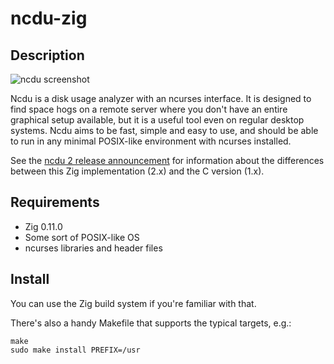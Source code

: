 <!--
SPDX-FileCopyrightText: 2021-2023 Yoran Heling <projects@yorhel.nl>
SPDX-License-Identifier: MIT
-->

# ncdu-zig

## Description
![ncdu screenshot](https://github.com/konosubakonoakua/ncdu-zig/releases/download/screenshots/ncdu.png)

Ncdu is a disk usage analyzer with an ncurses interface. It is designed to find
space hogs on a remote server where you don't have an entire graphical setup
available, but it is a useful tool even on regular desktop systems. Ncdu aims
to be fast, simple and easy to use, and should be able to run in any minimal
POSIX-like environment with ncurses installed.

See the [ncdu 2 release announcement](https://dev.yorhel.nl/doc/ncdu2) for
information about the differences between this Zig implementation (2.x) and the
C version (1.x).

## Requirements

- Zig 0.11.0
- Some sort of POSIX-like OS
- ncurses libraries and header files

## Install

You can use the Zig build system if you're familiar with that.

There's also a handy Makefile that supports the typical targets, e.g.:

```
make
sudo make install PREFIX=/usr
```
